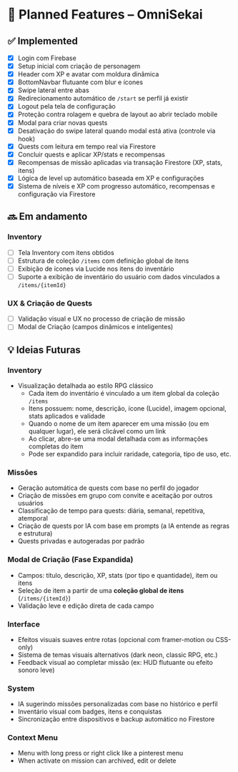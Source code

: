 # 🌟 Planned Features – OmniSekai

## ✅ Implemented
- [x] Login com Firebase
- [x] Setup inicial com criação de personagem
- [x] Header com XP e avatar com moldura dinâmica
- [x] BottomNavbar flutuante com blur e ícones
- [x] Swipe lateral entre abas
- [x] Redirecionamento automático de `/start` se perfil já existir
- [x] Logout pela tela de configuração
- [x] Proteção contra rolagem e quebra de layout ao abrir teclado mobile
- [x] Modal para criar novas quests
- [x] Desativação do swipe lateral quando modal está ativa (controle via hook)
- [x] Quests com leitura em tempo real via Firestore
- [x] Concluir quests e aplicar XP/stats e recompensas
- [x] Recompensas de missão aplicadas via transação Firestore (XP, stats, itens)
- [x] Lógica de level up automático baseada em XP e configurações
- [x] Sistema de níveis e XP com progresso automático, recompensas e configuração via Firestore

## 🔜 Em andamento

### Inventory
- [ ] Tela Inventory com itens obtidos
- [ ] Estrutura de coleção `/items` com definição global de itens
- [ ] Exibição de ícones via Lucide nos itens do inventário
- [ ] Suporte a exibição de inventário do usuário com dados vinculados a `/items/{itemId}`

### UX & Criação de Quests
- [ ] Validação visual e UX no processo de criação de missão
- [ ] Modal de Criação (campos dinâmicos e inteligentes)

## 💡 Ideias Futuras

### Inventory
- Visualização detalhada ao estilo RPG clássico
  - Cada item do inventário é vinculado a um item global da coleção `/items`
  - Itens possuem: nome, descrição, ícone (Lucide), imagem opcional, stats aplicados e validade
  - Quando o nome de um item aparecer em uma missão (ou em qualquer lugar), ele será clicável como um link
  - Ao clicar, abre-se uma modal detalhada com as informações completas do item
  - Pode ser expandido para incluir raridade, categoria, tipo de uso, etc.

### Missões
- Geração automática de quests com base no perfil do jogador
- Criação de missões em grupo com convite e aceitação por outros usuários
- Classificação de tempo para quests: diária, semanal, repetitiva, atemporal
- Criação de quests por IA com base em prompts (a IA entende as regras e estrutura)
- Quests privadas e autogeradas por padrão

### Modal de Criação (Fase Expandida)
- Campos: título, descrição, XP, stats (por tipo e quantidade), item ou itens
- Seleção de item a partir de uma **coleção global de itens** (`/items/{itemId}`)
- Validação leve e edição direta de cada campo

### Interface
- Efeitos visuais suaves entre rotas (opcional com framer-motion ou CSS-only)
- Sistema de temas visuais alternativos (dark neon, classic RPG, etc.)
- Feedback visual ao completar missão (ex: HUD flutuante ou efeito sonoro leve)

### System
- IA sugerindo missões personalizadas com base no histórico e perfil
- Inventário visual com badges, itens e conquistas
- Sincronização entre dispositivos e backup automático no Firestore

### Context Menu
- Menu with long press or right click like a pinterest menu
- When activate on mission can archived, edit or delete

